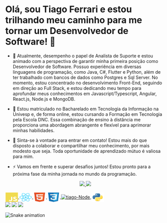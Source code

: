 # Olá, sou Tiago Ferrari e estou trilhando meu caminho para me tornar um Desenvolvedor de Software! 👋

- 🔭 Atualmente, desempenho o papel de Analista de Suporte e estou animado com a perspectiva de garantir minha primeira posição como Desenvolvedor de Software. Possuo experiência em diversas linguagens de programação, como Java, C#, Flutter e Python, além de ter trabalhado com bancos de dados como Postgres e Sql Server. No momento, estou concentrado no desenvolvimento Front-End, seguindo em direção ao Full Stack, e estou dedicando meu tempo para aprofundar meus conhecimentos em Javascript/Typescript, Angular, React.js, Node.js e MongoDB.

- 🌱 Estou matriculado no Bacharelado em Tecnologia da Informação na Univesp e, de forma online, estou cursando a Formação em Tecnologia pela Escola DNC. Essa combinação de ensino à distância me proporciona uma abordagem abrangente e flexível para aprimorar minhas habilidades.

- 👯 Sinta-se à vontade para entrar em contato! Estou mais do que disposto a colaborar e compartilhar meu conhecimento, por mais modesto que seja. Toda oportunidade de aprendizado mútuo é valiosa para mim.

- ⚡ Vamos em frente e superar desafios juntos! Estou pronto para a próxima fase da minha jornada no mundo da programação.

<div align="center">
  <a href="https://github.com/tiagoferrari-projects/">
  <img height="180em" src="https://github-readme-stats.vercel.app/api?username=tiagoferrari-projects&show_icons=true&theme=tokyonight&include_all_commits=true&count_private=true"/>
  <img height="180em" src="https://github-readme-stats.vercel.app/api/top-langs/?username=tiagoferrari-projects&layout=compact&langs_count=7&theme=tokyonight"/>
</div>

<div style="display: inline_block"><br>
  <img align="center" alt="tiago-Js" height="30" width="40" src="https://raw.githubusercontent.com/devicons/devicon/master/icons/javascript/javascript-plain.svg">
  <img align="center" alt="tiago-React" height="30" width="40" src="https://raw.githubusercontent.com/devicons/devicon/master/icons/react/react-original.svg">
  <img align="center" alt="tiago-HTML" height="30" width="40" src="https://raw.githubusercontent.com/devicons/devicon/master/icons/html5/html5-original.svg">
  <img align="center" alt="tiago-CSS" height="30" width="40" src="https://raw.githubusercontent.com/devicons/devicon/master/icons/css3/css3-original.svg">
  <img align="center" alt="tiago-Node" height="30" width="40" src="https://cdn.jsdelivr.net/gh/devicons/devicon/icons/nodejs/nodejs-plain.svg">
  <img align="center" alt="Tiago-Python" height="30" width="40" src="https://raw.githubusercontent.com/devicons/devicon/master/icons/python/python-original.svg">
  <!-- <img align="left" alt="tiago-pic" height="150" style="border-radius:50px;" src="https://dragon.img2go.com/pt/download-file/83229d8d-a061-448f-915b-73fa4f65ad03/0be0c630-81a5-413a-9b35-a1d59271fdc8?qr=true">
</div>
  -->
  
<div> 
  <a href="https://www.linkedin.com/in/tiago-projects/" target="_blank"><img src="https://img.shields.io/badge/-LinkedIn-%230077B5?style=for-the-badge&logo=linkedin&logoColor=white" target="_blank"></a> 
  <a href = "mailto:tiagoferrari77@gmail.com"><img src="https://img.shields.io/badge/Gmail-D14836?style=for-the-badge&logo=gmail&logoColor=white" target="_blank"></a>
  <a href="mailto:tiago-projects@outlook.com" target="_blank"><img src="https://img.shields.io/badge/Microsoft_Outlook-0078D4?style=for-the-badge&logo=microsoft-outlook&logoColor=white" target="_blank"></a>
</div>

  ![Snake animation](https://github.com/tiagoferrari-projects/tiagoferrari-projects/blob/output/github-contribution-grid-snake.svg)
